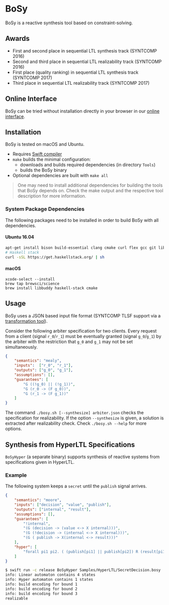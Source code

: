 # BoSy

BoSy is a reactive synthesis tool based on constraint-solving.


## Awards

* First and second place in sequential LTL synthesis track (SYNTCOMP 2016)
* Second and third place in sequential LTL realizability track (SYNTCOMP 2016)
* First place (quality ranking) in sequential LTL synthesis track (SYNTCOMP 2017)
* Third place in sequential LTL realizability track (SYNTCOMP 2017)

## Online Interface

BoSy can be tried without installation directly in your browser in our [online interface](https://www.react.uni-saarland.de/tools/online/BoSy/).

## Installation

BoSy is tested on macOS and Ubuntu.

* Requires [Swift compiler](https://swift.org/download)
* `make` builds the minimal configuration:
	*  downloads and builds required dependencies (in directory `Tools`)
	*  builds the BoSy binary
* Optional dependencies are built with `make all`

> One may need to install additional dependencies for building the tools that BoSy depends on. Check the make output and the respective tool description for more information.

### System Package Dependencies

The following packages need to be installed in order to build BoSy with all dependencies.

#### Ubuntu 16.04

```bash
apt-get install bison build-essential clang cmake curl flex gcc git libantlr3c-dev libbdd-dev libboost-program-options-dev libicu-dev libreadline-dev mercurial unzip vim-common wget zlib1g-dev
# Haskell stack
curl -sSL https://get.haskellstack.org/ | sh
```

#### macOS

```
xcode-select --install
brew tap brewsci/science
brew install libbuddy haskell-stack cmake
```


## Usage

BoSy uses a JSON based input file format (SYNTCOMP TLSF support via a [transformation tool](https://github.com/reactive-systems/syfco)).

Consider the following arbiter specification for two clients.
Every request from a client (signal `r_0`/`r_1`) must be eventually granted (signal `g_0`/`g_1`) by the arbiter with the restriction that `g_0` and `g_1` may not be set simultaneously.

```json
{
	"semantics": "mealy",
	"inputs":  ["r_0", "r_1"],
	"outputs": ["g_0", "g_1"],
	"assumptions": [],
	"guarantees": [
		"G ((!g_0) || (!g_1))",
		"G (r_0 -> (F g_0))",
		"G (r_1 -> (F g_1))"
	]
}
```

The command `./bosy.sh [--synthesize] arbiter.json` checks the specification for realizability.
If the option `--synthesize` is given, a solution is extracted after realizability check.
Check `./bosy.sh --help` for more options.


## Synthesis from HyperLTL Specifications

`BoSyHyper` (a separate binary) supports synthesis of reactive systems from specifications given in HyperLTL.


### Example

The following system keeps a `secret` until the `publish` signal arrives.

```json
{
    "semantics": "moore",
    "inputs": ["decision", "value", "publish"],
    "outputs": ["internal", "result"],
    "assumptions": [],
    "guarantees": [
        "!internal",
        "(G (decision -> (value <-> X internal)))",
        "(G (!decision -> (internal <-> X internal)))",
        "(G ( publish -> X(internal <-> result)))"
    ],
    "hyper": [
        "forall pi1 pi2. ( (publish[pi1] || publish[pi2]) R (result[pi1] <-> result[pi2]) )"
    ]
}
```

```bash
$ swift run -c release BoSyHyper Samples/HyperLTL/SecretDecision.bosy
info: Linear automaton contains 4 states
info: Hyper automaton contains 1 states
info: build encoding for bound 1
info: build encoding for bound 2
info: build encoding for bound 3
realizable
```

